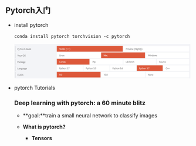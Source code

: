 ## Pytorch入门

+ install pytorch

  ```
  conda install pytorch torchvision -c pytorch
  ```

  ![0101](images/0101.png)

  
  
+ pytorch Tutorials

  ###  Deep learning with pytorch: a 60 minute blitz

  + **goal:**train a small neural network to classify images

  + **What is pytorch?**

    + **Tensors**

      